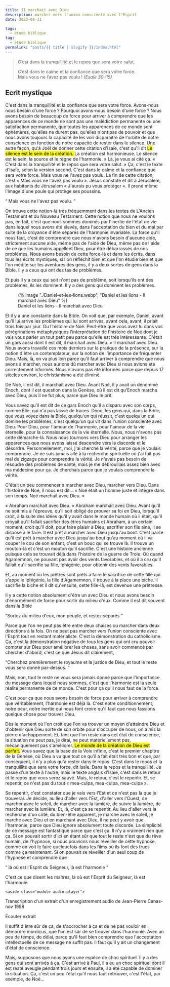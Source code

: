 ```yaml
---
title: Il marchait avec Dieu
description: marcher vers l'union consciente avec l'Esprit 
date: 2023-08-31

tags:
  - étude biblique 
tag: 
  - étude biblique
permalink: "posts/{{ title | slugify }}/index.html"
---
```

<blockquote class="hero">
C’est dans la tranquillité et le repos que sera votre salut,  

C’est dans le calme et la confiance que sera votre force.  
Mais vous ne l’avez pas voulu !
<cite class="poem">(Esaïe 30 :15)</cite>
</blockquote>

 ## Ecrit mystique

C'est dans la tranquillité et la confiance que sera votre force. Avons-nous nous besoin d'une force ? Pourquoi avons-nous besoin d'une force ? Nous avons besoin de beaucoup de force pour arriver à comprendre que les apparences de ce monde ne sont pas une malédiction permanente ou une satisfaction permanente, que toutes les apparences de ce monde sont éphémères, qu'elles ne durent pas, qu'elles n'ont pas de pouvoir et que nous avons toujours la capacité de les voir disparaître de l'orbite de notre conscience en fonction de notre capacité de rester dans le silence. Une autre façon, qu'à Joël de donner cette citation d'Isaïe, c'est qu'il dit
<mark> Le silence est le sein de la création. </mark> La création est harmonieuse. Le silence est le sein, la source et le règne de l'harmonie. » Là, je vous ai cité ça. « C'est dans la tranquillité et le repos que sera votre salut. » Ça, c'est le texte d'Isaïe, selon la version second. C'est dans le calme et la confiance que sera votre force. Mais vous ne l'avez pas voulu. La fin de cette citation, c'est « Mais vous ne l'avez pas voulu ». Jésus constate et dit à Jérusalem, aux habitants de Jérusalem « J'aurais pu vous protéger ».
Il prend même l'image d'une poule qui protège ses poussins.

 <q> Mais vous ne l'avez pas voulu. </q> 
 
 On trouve cette notion-là très fréquemment dans les textes de L'Ancien Testament et du Nouveau Testament. Cette notion que nous ne voulons pas, en fait, c'est que nous sommes dominés par l'inertie de l'état de vie dans lequel nous avons été élevés, dans l'acceptation du bien et du mal par suite de la croyance d'être séparés de l'harmonie invariable. La force qu'il nous faut, c'est de comprendre que nous n'avons besoin d'aucune aide, strictement aucune aide, même pas de l'aide de Dieu, même pas de l'aide de ce que les humains appellent Dieu, pour être débarrassés de nos problèmes. Nous avons besoin de cette force-là et dans les écrits, dans tous les écrits mystiques, si l'on réfléchit bien et que l'on étudie bien et que l'on médite sur les aventures des gens, il y a deux sortes de gens dans la Bible. Il y a ceux qui ont des tas de problèmes.
   
   Et puis il y a ceux qui soit n'ont pas de problème, soit lorsqu'ils ont des problèmes, ils les dominent. Il y a des gens qui dominent les problèmes.  
   
   <figure>
 {% image "./Daniel-et-les-lions.webp", "Daniel et les lions - Il marchait avec Dieu" %}
 <figcaption>Daniel et les lions - Il marchait avec Dieu</figcaption>
 </figure>
   Et il y a une constante dans la Bible. On voit que, par exemple, Daniel, avant qu'il lui arrive les problèmes qui lui sont arrivés, avant cela, avant, il priait trois fois par jour. Ou l’histoire de Noé. Peut-être que vous avez lu dans vos pérégrinations métaphysiques l'interprétation de l'histoire de Noé dont je vais vous parler un tout petit peu parce qu'elle est très intéressante. C'était un gars aussi dont il est dit, il marchait avec Dieu. » Il marchait avec Dieu. Nous avons travaillé ces mois derniers sur la pratique de la présence, sur la notion d'être un contemplateur, sur la notion de l'importance de fréquenter Dieu. Mais, là, on va plus loin parce qu'il faut arriver à comprendre que nous avons à marcher, nous aurions dû marcher avec Dieu si nous avions été correctement informés. Nous n'avons pas été informés parce que depuis 17 siècles environ, le christianisme a été éliminé.  
   
   De Noé, il est dit, il marchait avec Dieu. Avant Noé, il y avait un dénommé Enoch, dont il est question dans la Genèse, où il est dit qu’Enoch marcha avec Dieu, puis il ne fut plus, parce que Dieu le prit.
   
   Vous savez qu'il est dit de ce gars Enoch qu'il a disparu avec son corps, comme Élie, qui n'a pas laissé de traces. Donc, les gens qui, dans la Bible, que vous voyez dans la Bible, quelqu'un qui réussit, c'est quelqu’un qui domine les problèmes, c'est quelqu'un qui vit dans l'union consciente avec Dieu. Pour Dieu, pour l'amour de l'harmonie, pour l'amour de la vie éternelle, pour la connaissance de la vie éternelle. Nous, nous n'avons pas cette démarche-là. Nous nous tournons vers Dieu pour arranger les apparences que nous avons laissé descendre vers la discorde et le désordre. Personnellement, moi, j'ai cherché la vérité, parce que je voulais comprendre. Je ne suis jamais allé à la recherche spirituelle où j'ai fait pas mal de zigzags pour comprendre la vérité. Je n'avais pas besoin de résoudre des problèmes de santé, mais je me débrouillais assez bien avec ma médecine pour ça. Je cherchais parce que je voulais comprendre la vérité.
   
   C'était un peu commencer à marcher avec Dieu, marcher vers Dieu. Dans l'histoire de Noé, il nous est dit...  « Noé était un homme juste et intègre dans son temps. Noé marchait avec Dieu. »
   
   « Abraham marchait avec Dieu. » Abraham marchait avec Dieu. Avant qu'il ne soit mis à l'épreuve, qu'il soit obligé de prouver sa foi en Dieu, lorsqu'il croit, à la suite des idées qu'il y avait dans le monde humain où il était, qu'il croyait qu'il fallait sacrifier des êtres humains et Abraham, à un certain moment, croit qu'il doit, pour faire plaisir à Dieu, sacrifier son fils aîné, il se dispose à le faire. Il est prêt à marcher avec Dieu jusqu'au bout. C'est parce qu'il est prêt à marcher avec Dieu jusqu'au bout qu'au moment où il va couper le cou de son enfant, c'est un bouc qui se trouve là. Il trouve un mouton-là et c'est un mouton qu'il sacrifie. C'est une histoire ancienne puisque cela se trouvait déjà dans l'histoire de la guerre de Troie. Où quand Agamemnon, ne pouvant pas avoir des vents favorables, et où il a cru qu'il fallait qu'il sacrifie sa fille, Iphigénie, pour obtenir des vents favorables.
   
   Et, au moment où les prêtres sont prêts à faire le sacrifice de cette fille qui s'appelle Iphigénie, la fille d'Agamemnon, il trouve à la place une biche. Il sacrifie la biche et il dit qu'ensuite, cette fille-là, est devenue une prêtresse.
   
   Il y a cette notion absolument d'être un avec Dieu et nous avons besoin d'énormément de force pour sortir du milieu d'eux. Comme il est dit souvent dans la Bible 
   
   <q>Sortez du milieu d'eux, mon peuple, et restez séparés </q>
   
   Parce que l'on ne peut pas être entre deux chaises ou marcher dans deux directions à la fois. On ne peut pas marcher vers l'union consciente avec l'Esprit tout en restant matérialiste. C'est la démonstration du catholicisme. Ça, c'est la démonstration négative de tous les gens qui ont cru pouvoir compter sur Dieu pour améliorer les choses, sans avoir commencé par chercher d'abord, c'est ce que Jésus dit clairement, 
   
   <q>Cherchez premièrement le royaume et la justice de Dieu, et tout le reste vous sera donné par-dessus. </q>  
   
   Mais, non, tout le reste ne vous sera jamais donné parce que l'importance du message dans lequel nous sommes, c'est que l'harmonie est la seule réalité permanente de ce monde. C'est pour ça qu'il nous faut de la force.  
   
   C'est pour ça que nous avons besoin de force pour arriver à comprendre que véritablement, l'harmonie est déjà là. C'est notre conditionnement, notre peur, notre inertie qui nous font croire qu'il faut que nous fassions quelque chose pour trouver Dieu.
   
   Dès le moment où l'on croit que l'on va trouver un moyen d'atteindre Dieu et d'obtenir que Dieu sorte de son orbite pour s'occuper de nous, on a mis la pierre d'achoppement. Et, tant que l'on reste dans cet état de conscience, la situation ne peut pas, je dirai, ne peut matériellement pas, mécaniquement pas s'améliorer.<mark> Le monde de la création de Dieu est parfait.</mark> Vous savez que la base de la Voix infinie, c'est le premier chapitre de la Genèse, où Dieu a vu que tout ce qu'il a fait était très bon et que, par conséquent, il n'y a plus qu'à rester dans le repos. C'est dans le repos et la tranquillité que sera votre force, dit Isaïe. Dans le repos et la tranquillité. Je passe d'un texte à l'autre, mais le texte anglais d'Isaïe, c'est dans le retour et le repos que vous serez sauvé. Mais, le retour, c'est le repentir. Et, se repentir, ce n'est pas du tout « mea-culpa, mea-culpa, mea-culpa ».  
   
   Se repentir, c'est constater que je vais vers l'Est et ce n'est pas là que je trouverai. Je décide, au lieu d'aller vers l'Est, d'aller vers l'Ouest, de marcher avec le soleil, de marcher avec la lumière, de suivre la lumière, de marcher avec la lumière. Et, là, c'est ça se repentir. Au lieu d'aller vers la recherche d'un côté, du bien-être apparent, je marche avec le soleil, je marche avec Dieu et en marchant avec Dieu, il ne peut y avoir que l'harmonie, parce que Dieu ignore absolument toute discorde. La simplicité de ce message est fantastique parce que c'est ça. Il n'y a vraiment rien que ça. Si on pouvait sortir d'ici en étant sûr que tout le reste n'est que du rêve humain, de l'hypnose, si nous pouvions nous réveiller de cette hypnose, comme on voit le faire quelquefois dans les films où ils font des trucs comme ça maintenant. Si on pouvait se réveiller d'un seul coup de l'hypnose et comprendre que
   
   <q> là où est l'Esprit du Seigneur, là est l'harmonie </q>
   
   C'est ce que disent les maîtres, là où est l'Esprit du Seigneur, là est l'harmonie.  
   
    <aside class="module audio-player">
<div class="group">
 <p class="dek"> Transcription d'un extrait d'un enregistrement audio de Jean-Pierre Canas- nov 1998</p>
  <span class="soundcite " data-url="/media/il-marchait-avec-dieu.mp3"  data-plays="c1" style="max-width: 40%;">Écouter extrait</span>
 </div>
</aside>
   
   Il suffit d'être sûr de ça, de s'accrocher à ça et de ne pas vouloir en démordre mordicus, que l'on est sûr de se trouver dans l'harmonie. Avec un peu de temps, de délai, parce qu'il faut bien comprendre que l'acceptation intellectuelle de ce message ne suffit pas. Il faut qu'il y ait un changement d'état de conscience.  
   
   Mais, supposons que nous ayons une espèce de choc spirituel. Il y a des gens qui sont arrivés à ça.  C'est arrivé à Paul, il a eu un choc spirituel dont il est resté aveugle pendant trois jours et ensuite, il a été capable de dominer la situation. Ça, c'est un peu l'état qu'il nous faut retrouver, c'est l'état, par exemple, de Noé... 